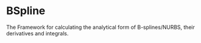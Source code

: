 # BSpline

The Framework for calculating the analytical form of B-splines/NURBS, their derivatives and integrals.
